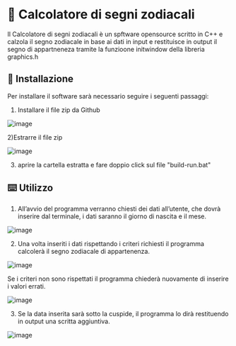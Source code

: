 # 🌠 Calcolatore di segni zodiacali
Il Calcolatore di segni zodiacali è un spftware opensource scritto in C++ e calzola il segno zodiacale in base ai dati in input e restituisce in output  il segno di appartneneza tramite la funzioone initwindow della libreria graphics.h

## 📁 Installazione
Per installare il software sarà necessario seguire i seguenti passaggi:
1) Installare il file zip da Github

![image](https://github.com/user-attachments/assets/75332da1-217e-4a71-80eb-626045e3fded)

   
2)Estrarre il file zip

![image](https://github.com/user-attachments/assets/26a48e6b-42b9-4ae0-92b8-e4baf982637e)


3) aprire la cartella estratta e fare doppio click sul file "build-run.bat"

## ⌨️ Utilizzo
1) All’avvio del programma verranno chiesti dei dati all’utente, che dovrà inserire dal terminale, i dati saranno il giorno di nascita e il mese.

![image](https://github.com/user-attachments/assets/37d79da3-d814-467d-a23f-00e88e02ac7a)


2) Una volta inseriti i dati rispettando i criteri richiesti il programma calcolerà il segno zodiacale di appartenenza.

![image](https://github.com/user-attachments/assets/d9621e4d-5d61-4a98-ba27-efd904fe1418)


Se i criteri non sono rispettati il programma chiederà nuovamente di inserire i valori errati.

![image](https://github.com/user-attachments/assets/9c17676f-6526-4a0d-a6fe-3bc42348dfcc)

3) Se la data inserita sarà sotto la cuspide, il programma lo dirà restituendo in output una scritta aggiuntiva.

![image](https://github.com/user-attachments/assets/e69b4f6a-5203-41b8-b0a5-bf8119c97055)
